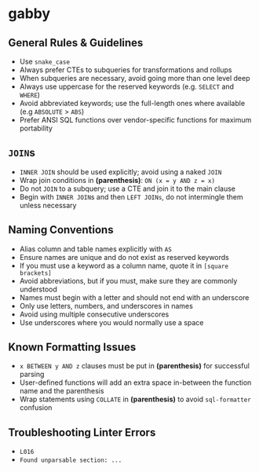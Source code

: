 # gabby

## General Rules & Guidelines

- Use `snake_case`
- Always prefer CTEs to subqueries for transformations and rollups
- When subqueries are necessary, avoid going more than one level deep
- Always use uppercase for the reserved keywords (e.g. `SELECT` and `WHERE`)
- Avoid abbreviated keywords; use the full-length ones where available (e.g `ABSOLUTE` > `ABS`)
- Prefer ANSI SQL functions over vendor-specific functions for maximum portability

## `JOIN`s

- `INNER JOIN` should be used explicitly; avoid using a naked `JOIN`
- Wrap join conditions in **(parenthesis)**: `ON (x = y AND z = x)`
- Do not `JOIN` to a subquery; use a CTE and join it to the main clause
- Begin with `INNER JOIN`s and then `LEFT JOINs`, do not intermingle them unless necessary

## Naming Conventions

- Alias column and table names explicitly with `AS`
- Ensure names are unique and do not exist as reserved keywords
- If you must use a keyword as a column name, quote it in `[square brackets]`
- Avoid abbreviations, but if you must, make sure they are commonly understood
- Names must begin with a letter and should not end with an underscore
- Only use letters, numbers, and underscores in names
- Avoid using multiple consecutive underscores
- Use underscores where you would normally use a space

## Known Formatting Issues

- `x BETWEEN y AND z` clauses must be put in **(parenthesis)** for successful parsing
- User-defined functions will add an extra space in-between the function name and the parenthesis
- Wrap statements using `COLLATE` in **(parenthesis)** to avoid `sql-formatter` confusion

## Troubleshooting Linter Errors
- `L016`
- `Found unparsable section: ...`
